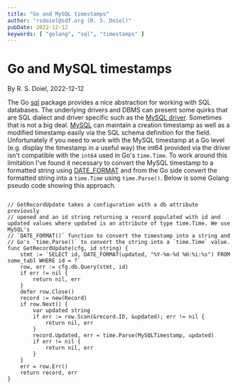 ```yaml
---
title: "Go and MySQL timestamps"
author: "rsdoiel@sdf.org (R. S. Doiel)"
pubDate: 2022-12-12
keywords: [ "golang", "sql", "timestamps" ]
---
```


# Go and MySQL timestamps

By R. S. Doiel, 2022-12-12

The Go [sql](https://pkg.go.dev/database/sql) package provides a nice abstraction for working with SQL databases. The underlying drivers and DBMS can present some quirks that are SQL dialect and driver specific such as the [MySQL driver](github.com/go-sql-driver/mysql).  Sometimes that is not a big deal. [MySQL](https://dev.mysql.com) can maintain a creation timestamp as well as a modified timestamp easily via the SQL schema definition for the field. Unfortunately if you need to work with the MySQL timestamp at a Go level (e.g. display the timestamp in a useful way) the int64 provided via the driver isn't compatible with the `int64` used in Go's `time.Time`. To work around this limitation I've found it necessary to convert the MySQL timestamp to a formatted string using [DATE_FORMAT](https://dev.mysql.com/doc/refman/8.0/en/date-and-time-functions.html#function_date-format "DATE_FORMAT is a MySQL date/time function returning a string value") and from the Go side convert the formatted string into a `time.Time` using `time.Parse()`. Below is some Golang pseudo code showing this approach.

```

// GetRecordUpdate takes a configuration with a db attribute previously
// opened and an id string returning a record populated with id and updated values where updated is an attribute of type time.Time. We use MySQL's
// `DATE_FORMAT()` function to convert the timestamp into a string and
// Go's `time.Parse()` to convert the string into a `time.Time` value.
func GetRecordUpdate(cfg, id string) {
	stmt := `SELECT id, DATE_FORMAT(updated, "%Y-%m-%d %H:%i:%s") FROM some_tabl WHERE id = ?`
	row, err := cfg.db.Query(stmt, id)
	if err != nil {
		return nil, err
	}
	defer row.Close()
	record := new(Record)
	if row.Next() {
		var updated string
		if err := row.Scan(&record.ID, &updated); err != nil {
			return nil, err
		}
		record.Updated, err = time.Parse(MySQLTimestamp, updated)
		if err != nil {
			return nil, err
		}
	}
	err = row.Err()
	return record, err
}
```
